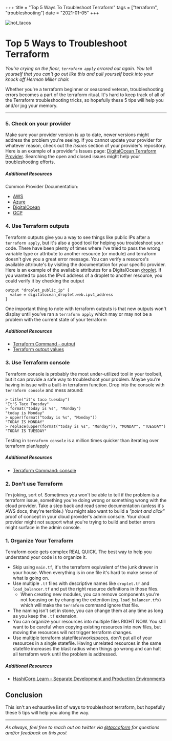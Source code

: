 +++
title =  "Top 5 Ways To Troubleshoot Terraform"
tags = ["terraform", "troubleshooting"]
date = "2021-01-05"
+++


![not_tacos](https://taccoform-blog.sfo2.digitaloceanspaces.com/static/post/top_5_troubleshooting/header.jpg)


# Top 5 Ways to Troubleshoot Terraform

_You're crying on the floor, `terraform apply` errored out again. You tell yourself that you can't go out like this and pull yourself back into your knock off Herman Miller chair._ 

Whether you're a terraform beginner or seasoned veteran, troubleshooting errors becomes a part of the terraform ritual. It's hard to keep track of all of the Terraform troubleshooting tricks, so hopefully these 5 tips will help you and/or jog your memory.

---



### 5. Check on your provider

Make sure your provider version is up to date, newer versions might address the problem you're seeing. If you cannot update your provider for whatever reason, check out the _Issues_ section of your provider's repository. Here is an example of a provider's Issues page: [DigitalOcean Terraform Provider](https://github.com/digitalocean/terraform-provider-digitalocean/issues). Searching the open and closed issues might help your troubleshooting efforts.


##### Additional Resources
Common Provider Documentation:
* [AWS](https://registry.terraform.io/providers/hashicorp/aws/latest/docs)
* [Azure](https://registry.terraform.io/providers/hashicorp/azurerm/latest/docs)
* [DigitalOcean](https://registry.terraform.io/providers/digitalocean/digitalocean/latest/docs)
* [GCP](https://registry.terraform.io/providers/hashicorp/google/latest/docs)


### 4. Use Terraform outputs

Terraform outputs give you a way to see things like public IPs after a `terraform apply`, but it's also a good tool for helping you troubleshoot your code. There have been plenty of times where I've tried to pass the wrong variable type or attribute to another resource (or module) and terraform doesn't give you a great error message. You can verify a resource's available attribute's by visiting the documentation for your specific provider. Here is an example of the available attributes for a DigitalOcean [droplet](https://registry.terraform.io/providers/digitalocean/digitalocean/latest/docs/resources/droplet#attributes-reference). If you wanted to pass the IPv4 address of a droplet to another resource, you could verify it by checking the output 

```hcl
output "droplet_public_ip" {
  value = digitalocean_droplet.web.ipv4_address
}
```

One important thing to note with terraform outputs is that new outputs won't display until you've ran a `terraform apply` which may or may not be a problem with the current state of your terraform

##### Additional Resources
* [Terraform Command - output](https://www.terraform.io/docs/commands/output.html)
* [Terraform output values](https://www.terraform.io/docs/configuration/outputs.html)

### 3. Use Terraform console

Terraform console is probably the most under-utilized tool in your toolbelt, but it can provide a safe way to troubleshoot your problem. Maybe you're having in issue with a built-in terraform function. Drop into the console with `terraform console` and mess around:

```hcl
> title("it's taco tuesday")
"It'S Taco Tuesday"
> format("today is %s", "Monday")
"today is Monday"
> upper(format("today is %s", "Monday"))
"TODAY IS MONDAY"
> replace(upper(format("today is %s", "Monday")), "MONDAY", "TUESDAY")
"TODAY IS TUESDAY"
```

Testing in `terraform console` is a million times quicker than iterating over terraform plan/apply

##### Additional Resources

* [Terraform Command: console](https://www.terraform.io/docs/commands/console.html)


### 2. Don't use Terraform

I'm joking, sort of. Sometimes you won't be able to tell if the problem is a terraform issue, something you're doing wrong or something wrong with the cloud provider. Take a step back and read some documentation (unless it's AWS docs, they're terrible.) You might also want to build a _"point and click"_ proof of concept in your cloud provider's admin console. Your cloud provider might not support what you're trying to build and better errors might surface in the admin console.


### 1. Organize Your Terraform

Terraform code gets complex REAL QUICK. The best way to help you understand your code is to organize it.
* Skip using `main.tf`, it's the terraform equivalent of the junk drawer in your house. When everything is in one file it's hard to make sense of what is going on.
* Use multiple `.tf` files with descriptive names like `droplet.tf` and `load_balancer.tf` and put the right resource definitions in those files. 
    - When creating new modules, you can remove components you're not focusing on by changing the extention (eg. `load_balancer.tfx`) which will make the `terraform` command ignore that file. 
* The naming isn't set in stone, you can change them at any time as long as you keep the `.tf` extension. 
* You can organize your resources into multiple files RIGHT NOW. You still want to be careful when copying existing resources into new files, but moving the resources will not trigger terraform changes.
* Use multiple terraform statefiles/workspaces, don't put all of your resources in a single statefile. Having unrelated resources in the same statefile increases the blast radius when things go wrong and can halt all terraform work until the problem is addressed. 


##### Additional Resources

* [HashiCorp Learn - Separate Development and Production Environments](https://learn.hashicorp.com/tutorials/terraform/organize-configuration)




## Conclusion

This isn't an exhaustive list of ways to troubleshoot terraform, but hopefully these 5 tips will help you along the way. 



---
_As always, feel free to reach out on twitter via [@taccoform](https://twitter.com/taccoform) for questions and/or feedback on this post_